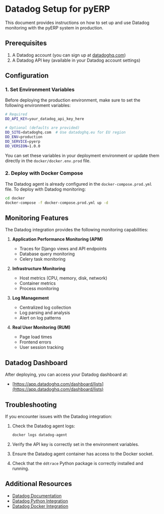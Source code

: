 # Datadog Setup for pyERP

This document provides instructions on how to set up and use Datadog monitoring with the pyERP system in production.

## Prerequisites

1. A Datadog account (you can sign up at [datadoghq.com](https://www.datadoghq.com/))
2. A Datadog API key (available in your Datadog account settings)

## Configuration

### 1. Set Environment Variables

Before deploying the production environment, make sure to set the following environment variables:

```bash
# Required
DD_API_KEY=your_datadog_api_key_here

# Optional (defaults are provided)
DD_SITE=datadoghq.com  # Use datadoghq.eu for EU region
DD_ENV=production
DD_SERVICE=pyerp
DD_VERSION=1.0.0
```

You can set these variables in your deployment environment or update them directly in the `docker/docker.env.prod` file.

### 2. Deploy with Docker Compose

The Datadog agent is already configured in the `docker-compose.prod.yml` file. To deploy with Datadog monitoring:

```bash
cd docker
docker-compose -f docker-compose.prod.yml up -d
```

## Monitoring Features

The Datadog integration provides the following monitoring capabilities:

1. **Application Performance Monitoring (APM)**
   - Traces for Django views and API endpoints
   - Database query monitoring
   - Celery task monitoring

2. **Infrastructure Monitoring**
   - Host metrics (CPU, memory, disk, network)
   - Container metrics
   - Process monitoring

3. **Log Management**
   - Centralized log collection
   - Log parsing and analysis
   - Alert on log patterns

4. **Real User Monitoring (RUM)**
   - Page load times
   - Frontend errors
   - User session tracking

## Datadog Dashboard

After deploying, you can access your Datadog dashboard at:
- [https://app.datadoghq.com/dashboard/lists](https://app.datadoghq.com/dashboard/lists)

## Troubleshooting

If you encounter issues with the Datadog integration:

1. Check the Datadog agent logs:
   ```bash
   docker logs datadog-agent
   ```

2. Verify the API key is correctly set in the environment variables.

3. Ensure the Datadog agent container has access to the Docker socket.

4. Check that the `ddtrace` Python package is correctly installed and running.

## Additional Resources

- [Datadog Documentation](https://docs.datadoghq.com/)
- [Datadog Python Integration](https://docs.datadoghq.com/tracing/setup_overview/setup/python/)
- [Datadog Docker Integration](https://docs.datadoghq.com/agent/docker/) 